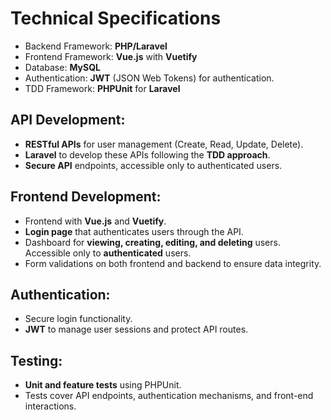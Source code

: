 # Technical Specifications
- Backend Framework: **PHP/Laravel**
- Frontend Framework: **Vue.js** with **Vuetify**
- Database: **MySQL**
- Authentication: **JWT** (JSON Web Tokens) for authentication.
- TDD Framework: **PHPUnit** for **Laravel**

## API Development:
- **RESTful APIs** for user management (Create, Read, Update, Delete).
- **Laravel** to develop these APIs following the **TDD approach**.
- **Secure API** endpoints, accessible only to authenticated users.

## Frontend Development:
- Frontend with **Vue.js** and **Vuetify**.
- **Login page** that authenticates users through the API.
- Dashboard for **viewing, creating, editing, and deleting** users. Accessible only to **authenticated** users.
- Form validations on both frontend and backend to ensure data integrity.

## Authentication:
- Secure login functionality.
- **JWT** to manage user sessions and protect API routes.

## Testing:
- **Unit and feature tests** using PHPUnit.
- Tests cover API endpoints, authentication mechanisms, and front-end interactions.
